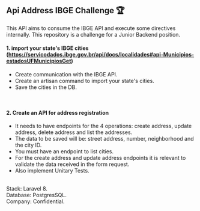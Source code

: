 ## Api Address IBGE Challenge 🏆 
This API aims to consume the IBGE API and execute some directives internally. This repository is a challenge for a Junior Backend position.

#### 1. import your state's IBGE cities (https://servicodados.ibge.gov.br/api/docs/localidades#api-Municipios-estadosUFMunicipiosGet)
  * Create communication with the IBGE API.
  * Create an artisan command to import your state's cities.
  * Save the cities in the DB.
  
<br>

#### 2. Create an API for address registration
  * It needs to have endpoints for the 4 operations: create address, update address, delete address and list the addresses.
  * The data to be saved will be: street address, number, neighborhood and the city ID.
  * You must have an endpoint to list cities.
  * For the create address and update address endpoints it is relevant to validate the data received in the form request.
  * Also implement Unitary Tests.
<br>
Stack: Laravel 8.<br>
Database: PostgresSQL.<br>
Company: Confidential.
